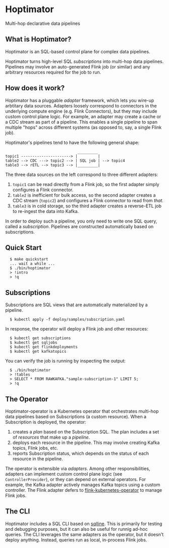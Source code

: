 # Hoptimator

Multi-hop declarative data pipelines

## What is Hoptimator?

Hoptimator is an SQL-based control plane for complex data pipelines.

Hoptimator turns high-level SQL _subscriptions_ into multi-hop data pipelines. Pipelines may involve an auto-generated Flink job (or similar) and any arbitrary resources required for the job to run. 

## How does it work?

Hoptimator has a pluggable _adapter_ framework, which lets you wire-up arbtitary data sources. Adapters loosely correspond to connectors in the underlying compute engine (e.g. Flink Connectors), but they may include custom control plane logic. For example, an adapter may create a cache or a CDC stream as part of a pipeline. This enables a single pipeline to span multiple "hops" across different systems (as opposed to, say, a single Flink job).

Hoptimator's pipelines tend to have the following general shape:

                                    _________
    topic1 ----------------------> |         |
    table2 --> CDC ---> topic2 --> | SQL job | --> topic4
    table3 --> rETL --> topic3 --> |_________|


The three data sources on the left correspond to three different adapters:

1. `topic1` can be read directly from a Flink job, so the first adapter simply configures a Flink connector.
2. `table2` is inefficient for bulk access, so the second adapter creates a CDC stream (`topic2`) and configures a Flink connector to read from _that_.
3. `table3` is in cold storage, so the third adapter creates a reverse-ETL job to re-ingest the data into Kafka.

In order to deploy such a pipeline, you only need to write one SQL query, called a _subscription_. Pipelines are constructed automatically based on subscriptions.

## Quick Start

```
  $ make quickstart
  ... wait a while ...
  $ ./bin/hoptimator
  > !intro
  > !q
```

## Subscriptions

Subscriptions are SQL views that are automatically materialized by a pipeline.

```
  $ kubectl apply -f deploy/samples/subscription.yaml
```

In response, the operator will deploy a Flink job and other resources:

```
  $ kubectl get subscriptions
  $ kubectl get sqljobs
  $ kubectl get flinkdeployments
  $ kubectl get kafkatopics
```

You can verify the job is running by inspecting the output:

```
  $ ./bin/hoptimator
  > !tables
  > SELECT * FROM RAWKAFKA."sample-subscription-1" LIMIT 5;
  > !q
```

## The Operator

Hoptimator-operator is a Kubernetes operator that orchestrates multi-hop data pipelines based on Subscriptions (a custom resource). When a Subscription is deployed, the operator:

1. creates a _plan_ based on the Subscription SQL. The plan includes a set of _resources_ that make up a _pipeline_.
2. deploys each resource in the pipeline. This may involve creating Kafka topics, Flink jobs, etc.
3. reports Subscription status, which depends on the status of each resource in the pipeline.

The operator is extensible via _adapters_. Among other responsibilities, adapters can implement custom control plane logic (see `ControllerProvider`), or they can depend on external operators. For example, the Kafka adapter actively manages Kafka topics using a custom controller. The Flink adapter defers to [flink-kubernetes-operator](https://nightlies.apache.org/flink/flink-kubernetes-operator-docs-main/) to manage Flink jobs.

## The CLI

Hoptimator includes a SQL CLI based on [sqlline](https://github.com/julianhyde/sqlline). This is primarily for testing and debugging purposes, but it can also be useful for runnig ad-hoc queries. The CLI leverages the same adapters as the operator, but it doesn't deploy anything. Instead, queries run as local, in-process Flink jobs.
